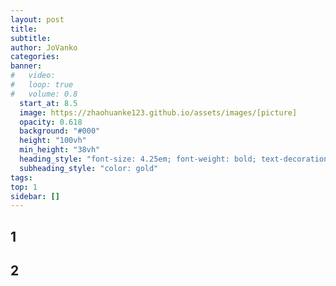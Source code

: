 ```yaml
---
layout: post
title: 
subtitle: 
author: JoVanko
categories: 
banner:
#   video: 
#   loop: true
#   volume: 0.8
  start_at: 8.5
  image: https://zhaohuanke123.github.io/assets/images/[picture]
  opacity: 0.618
  background: "#000"
  height: "100vh"
  min_height: "38vh"
  heading_style: "font-size: 4.25em; font-weight: bold; text-decoration: underline"
  subheading_style: "color: gold"
tags: 
top: 1
sidebar: []
---
```

## 1

## 2
